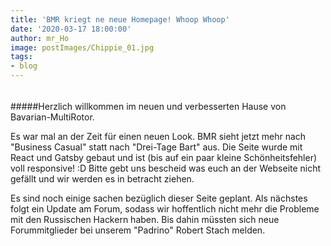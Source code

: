 ```yaml
---
title: 'BMR kriegt ne neue Homepage! Whoop Whoop'
date: '2020-03-17 18:00:00'
author: mr_Ho
image: postImages/Chippie_01.jpg
tags: 
- blog
---
```

######
#####Herzlich willkommen im neuen und verbesserten Hause von Bavarian-MultiRotor.

Es war mal an der Zeit für einen neuen Look. BMR sieht jetzt mehr nach "Business Casual" statt nach "Drei-Tage Bart" aus. Die Seite wurde mit React und Gatsby gebaut und ist (bis auf ein paar kleine Schönheitsfehler) voll responsive! :D Bitte gebt uns bescheid was euch an der Webseite nicht gefällt und wir werden es in betracht ziehen.

Es sind noch einige sachen bezüglich dieser Seite geplant. Als nächstes folgt ein Update am Forum, sodass wir hoffentlich nicht mehr die Probleme mit den Russischen Hackern haben. Bis dahin müssten sich neue Forummitglieder bei unserem "Padrino" Robert Stach melden.
